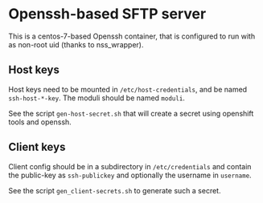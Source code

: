 # Openssh-based SFTP server

This is a centos-7-based Openssh container, that is configured to run with
as non-root uid (thanks to nss\_wrapper).


## Host keys

Host keys need to be mounted in `/etc/host-credentials`, and be named
`ssh-host-*-key`. The moduli should be named `moduli`.

See the script `gen-host-secret.sh` that will create a secret using openshift
tools and openssh.


## Client keys

Client config should be in a subdirectory in `/etc/credentials` and contain the
public-key as `ssh-publickey` and optionally the username in `username`.

See the script `gen_client-secrets.sh` to generate such a secret.
